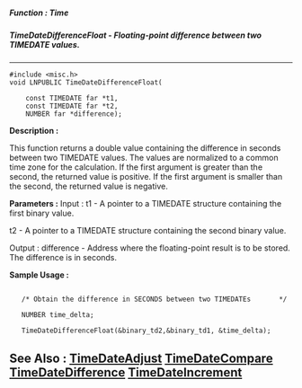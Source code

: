 ##### Function : Time
##### TimeDateDifferenceFloat - Floating-point difference between two TIMEDATE values.
---
```
#include <misc.h>
void LNPUBLIC TimeDateDifferenceFloat(

	const TIMEDATE far *t1,
	const TIMEDATE far *t2,
	NUMBER far *difference);
```
**Description :**

This function returns a double value containing the difference in seconds 
between two TIMEDATE values.  The values are normalized to a common time zone 
for the calculation.  If the first argument is greater than the second, the 
returned value is positive.  If the first argument is smaller than the second, 
the returned value is negative.  

**Parameters :**
Input :
t1  -  A pointer to a TIMEDATE structure containing the first binary value.

t2  -  A pointer to a TIMEDATE structure containing the second binary value.

Output :
difference  -  Address where the floating-point result is to be stored.  The difference is in seconds.


**Sample Usage :**
```

   /* Obtain the difference in SECONDS between two TIMEDATEs       */

   NUMBER time_delta;

   TimeDateDifferenceFloat(&binary_td2,&binary_td1, &time_delta);   

```
**See Also :**
[TimeDateAdjust](/domino-c-api-docs/reference/Func/TimeDateAdjust)
[TimeDateCompare](/domino-c-api-docs/reference/Func/TimeDateCompare)
[TimeDateDifference](/domino-c-api-docs/reference/Func/TimeDateDifference)
[TimeDateIncrement](/domino-c-api-docs/reference/Func/TimeDateIncrement)
---
